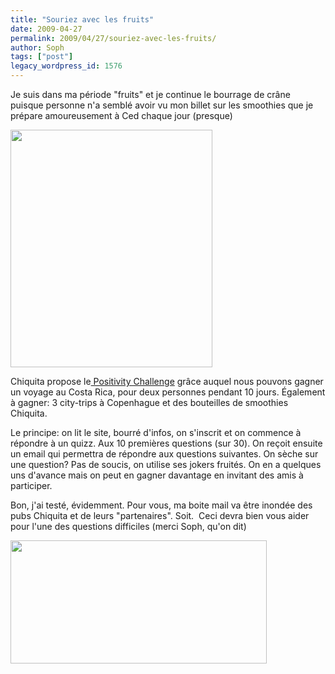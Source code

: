 ```yaml
---
title: "Souriez avec les fruits"
date: 2009-04-27
permalink: 2009/04/27/souriez-avec-les-fruits/
author: Soph
tags: ["post"]
legacy_wordpress_id: 1576
---
```


Je suis dans ma période "fruits" et je continue le bourrage de crâne puisque personne n'a semblé avoir vu mon billet sur les smoothies que je prépare amoureusement à Ced chaque jour (presque)

[<img class="alignnone" title="chiq1" src="http://img.skitch.com/20090427-n7du6p41wkdxjdhbje7ajukhw3.jpg" alt="" width="323" height="380" />](http://www.chiquita.be/be/fr/)

<!-- excerpt -->

Chiquita propose le[ Positivity Challenge](http://www.chiquita.be/be/fr/) grâce auquel nous pouvons gagner un voyage au Costa Rica, pour deux personnes pendant 10 jours. Également à gagner: 3 city-trips à Copenhague et des bouteilles de smoothies Chiquita.

Le principe: on lit le site, bourré d'infos, on s'inscrit et on commence à répondre à un quizz. Aux 10 premières questions (sur 30). On reçoit ensuite un email qui permettra de répondre aux questions suivantes. On sèche sur une question? Pas de soucis, on utilise ses jokers fruités. On en a quelques uns d'avance mais on peut en gagner davantage en invitant des amis à participer.

Bon, j'ai testé, évidemment. Pour vous, ma boite mail va être inondée des pubs Chiquita et de leurs "partenaires". Soit.  Ceci devra bien vous aider pour l'une des questions difficiles (merci Soph, qu'on dit)

<img class="alignnone" title="chiq2" src="http://img.skitch.com/20090427-f61dnqg8fs6hpirtgswu6jws5d.jpg" alt="" width="410" height="197" />
